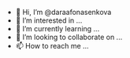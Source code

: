 - 👋 Hi, I’m @daraafonasenkova
- 👀 I’m interested in ...
- 🌱 I’m currently learning ...
- 💞️ I’m looking to collaborate on ...
- 📫 How to reach me ...

<!---
daraafonasenkova/daraafonasenkova is a ✨ special ✨ repository because its `README.md` (this file) appears on your GitHub profile.
You can click the Preview link to take a look at your changes.
--->
